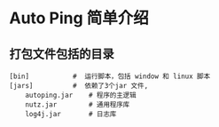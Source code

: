 # Auto Ping 简单介绍 


## 打包文件包括的目录

    
    [bin]           #  运行脚本，包括 window 和 linux 脚本
    [jars]          #  依赖了3个jar 文件, 
        autoping.jar    # 程序的主逻辑
        nutz.jar        # 通用程序库
        log4j.jar       # 日志库
